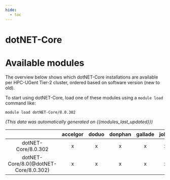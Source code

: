 ```yaml
---
hide:
  - toc
---
```


dotNET-Core
===========

# Available modules


The overview below shows which dotNET-Core installations are available per HPC-UGent Tier-2 cluster, ordered based on software version (new to old).

To start using dotNET-Core, load one of these modules using a `module load` command like:

```shell
module load dotNET-Core/8.0.302
```

*(This data was automatically generated on {{modules_last_updated}})*  

| |accelgor|doduo|donphan|gallade|joltik|shinx|
| :---: | :---: | :---: | :---: | :---: | :---: | :---: |
|dotNET-Core/8.0.302|x|x|x|x|x|x|
|dotNET-Core/8.0(@dotNET-Core/8.0.302)|x|x|x|x|x|x|
